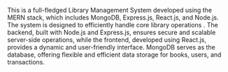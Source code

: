 This is a full-fledged Library Management System developed using the MERN stack, which includes MongoDB, Express.js, React.js, and Node.js. The system is designed to efficiently handle core library operations . The backend, built with Node.js and Express.js, ensures secure and scalable server-side operations, while the frontend, developed using React.js, provides a dynamic and user-friendly interface. MongoDB serves as the database, offering flexible and efficient data storage for books, users, and transactions.

